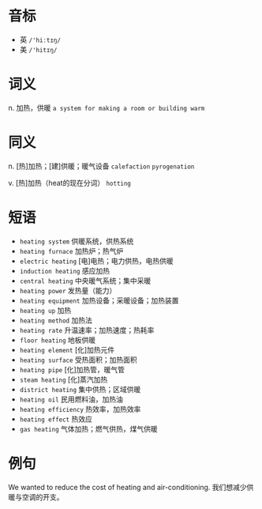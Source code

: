# 音标

- 英 `/'hiːtɪŋ/`
- 美 `/'hitɪŋ/`

# 词义

n. 加热，供暖
`a system for making a room or building warm`

# 同义

n. [热]加热；[建]供暖；暖气设备
`calefaction` `pyrogenation`

v. [热]加热（heat的现在分词）
`hotting`

# 短语

- `heating system` 供暖系统，供热系统
- `heating furnace` 加热炉；热气炉
- `electric heating` [电]电热；电力供热，电热供暖
- `induction heating` 感应加热
- `central heating` 中央暖气系统；集中采暖
- `heating power` 发热量（能力）
- `heating equipment` 加热设备；采暖设备；加热装置
- `heating up` 加热
- `heating method` 加热法
- `heating rate` 升温速率；加热速度；热耗率
- `floor heating` 地板供暖
- `heating element` [化]加热元件
- `heating surface` 受热面积；加热面积
- `heating pipe` [化]加热管，暖气管
- `steam heating` [化]蒸汽加热
- `district heating` 集中供热；区域供暖
- `heating oil` 民用燃料油，加热油
- `heating efficiency` 热效率，加热效率
- `heating effect` 热效应
- `gas heating` 气体加热；燃气供热，煤气供暖

# 例句

We wanted to reduce the cost of heating and air-conditioning.
我们想减少供暖与空调的开支。


